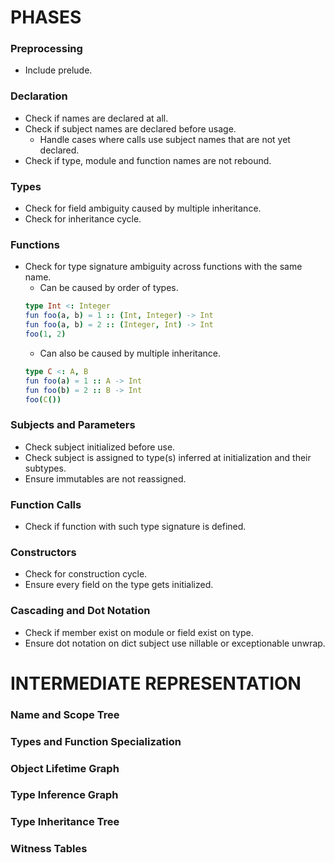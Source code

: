 # PHASES
### Preprocessing
* Include prelude.

### Declaration
* Check if names are declared at all.
* Check if subject names are declared before usage.
    * Handle cases where calls use subject names that are not yet declared.
* Check if type, module and function names are not rebound.

### Types
* Check for field ambiguity caused by multiple inheritance.
* Check for inheritance cycle.

### Functions
* Check for type signature ambiguity across functions with the same name.
    * Can be caused by order of types.
    ```nim
    type Int <: Integer
    fun foo(a, b) = 1 :: (Int, Integer) -> Int
    fun foo(a, b) = 2 :: (Integer, Int) -> Int
    foo(1, 2)
    ```
    * Can also be caused by multiple inheritance.
    ```nim
    type C <: A, B
    fun foo(a) = 1 :: A -> Int
    fun foo(b) = 2 :: B -> Int
    foo(C())
    ```

### Subjects and Parameters
* Check subject initialized before use.
* Check subject is assigned to type(s) inferred at initialization and their subtypes.
* Ensure immutables are not reassigned.

### Function Calls
* Check if function with such type signature is defined.

### Constructors
* Check for construction cycle.
* Ensure every field on the type gets initialized.

### Cascading and Dot Notation
* Check if member exist on module or field exist on type.
* Ensure dot notation on dict subject use nillable or exceptionable unwrap.

# INTERMEDIATE REPRESENTATION
### Name and Scope Tree
### Types and Function Specialization
### Object Lifetime Graph
### Type Inference Graph
### Type Inheritance Tree
### Witness Tables
